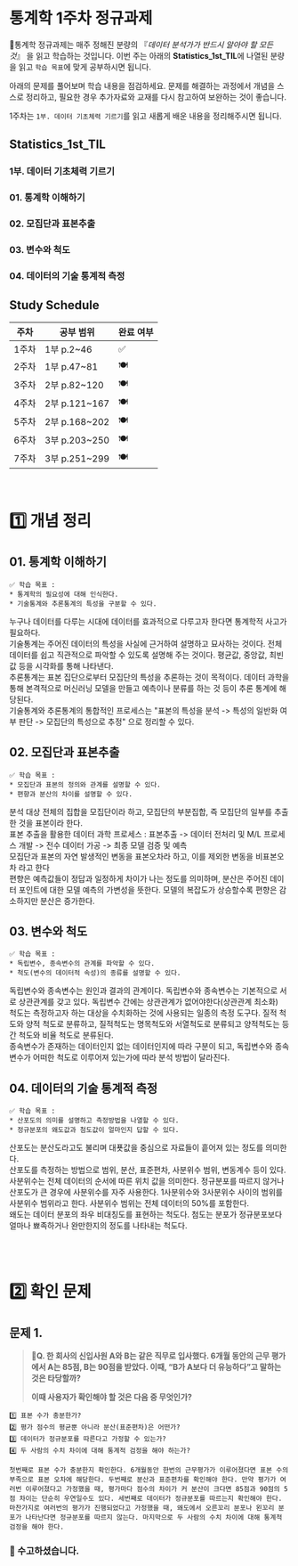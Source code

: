 # 통계학 1주차 정규과제

📌통계학 정규과제는 매주 정해진 분량의 『*데이터 분석가가 반드시 알아야 할 모든 것*』 을 읽고 학습하는 것입니다. 이번 주는 아래의 **Statistics_1st_TIL**에 나열된 분량을 읽고 `학습 목표`에 맞게 공부하시면 됩니다.

아래의 문제를 풀어보며 학습 내용을 점검하세요. 문제를 해결하는 과정에서 개념을 스스로 정리하고, 필요한 경우 추가자료와 교재를 다시 참고하여 보완하는 것이 좋습니다.

1주차는 `1부. 데이터 기초체력 기르기`를 읽고 새롭게 배운 내용을 정리해주시면 됩니다.


## Statistics_1st_TIL

### 1부. 데이터 기초체력 기르기
### 01. 통계학 이해하기
### 02. 모집단과 표본추출
### 03. 변수와 척도
### 04. 데이터의 기술 통계적 측정



## Study Schedule

| 주차  | 공부 범위     | 완료 여부 |
| ----- | ------------- | --------- |
| 1주차 | 1부 p.2~46    | ✅         |
| 2주차 | 1부 p.47~81   | 🍽️         |
| 3주차 | 2부 p.82~120  | 🍽️         |
| 4주차 | 2부 p.121~167 | 🍽️         |
| 5주차 | 2부 p.168~202 | 🍽️         |
| 6주차 | 3부 p.203~250 | 🍽️         |
| 7주차 | 3부 p.251~299 | 🍽️         |

<br>

<!-- 여기까진 그대로 둬 주세요-->


# 1️⃣ 개념 정리 
## 01. 통계학 이해하기

```
✅ 학습 목표 :
* 통계학의 필요성에 대해 인식한다.
* 기술통계와 추론통계의 특성을 구분할 수 있다.
```
누구나 데이터를 다루는 시대에 데이터를 효과적으로 다루고자 한다면 통계학적 사고가 필요하다.  
기술통계는 주어진 데이터의 특성을 사실에 근거하여 설명하고 묘사하는 것이다. 전체 데이터를 쉽고 직관적으로 파악할 수 있도록 설명해 주는 것이다. 평균값, 중앙값, 최빈값 등을 시각화를 통해 나타낸다.<br>
추론통계는 표본 집단으로부터 모집단의 특성을 추론하는 것이 목적이다. 데이터 과학을 통해 본격적으로 머신러닝 모델을 만들고 예측이나 분류를 하는 것 등이 추론 통계에 해당된다.<br>
기술통계와 추론통계의 통합적인 프로세스는 "표본의 특성을 분석 -> 특성의 일반화 여부 판단 -> 모집단의 특성으로 추정" 으로 정리할 수 있다. 


## 02. 모집단과 표본추출

```
✅ 학습 목표 :
* 모집단과 표본의 정의와 관계를 설명할 수 있다.
* 편향과 분산의 차이를 설명할 수 있다.
```

분석 대상 전체의 집합을 모집단이라 하고, 모집단의 부분집합, 즉 모집단의 일부를 추출한 것을 표본이라 한다.<br>
표본 추출을 활용한 데이터 과학 프로세스 : 표본추출 -> 데이터 전처리 및 M/L 프로세스 개발 -> 전수 데이터 가공 -> 최종 모델 검증 및 예측<br>
모집단과 표본의 자연 발생적인 변동을 표본오차라 하고, 이를 제외한 변동을 비표본오차 라고 한다<br>
편향은 예측값들이 정답과 일정하게 차이가 나는 정도를 의미하며, 분산은 주어진 데이터 포인트에 대한 모델 예측의 가변성을 뜻한다. 모델의 복잡도가 상승할수록 편향은 감소하지만 분산은 증가한다.<br>



## 03. 변수와 척도
```
✅ 학습 목표 :
* 독립변수, 종속변수의 관계를 파악할 수 있다.
* 척도(변수의 데이터적 속성)의 종류를 설명할 수 있다.
```
독립변수와 종속변수는 원인과 결과의 관계이다. 독립변수와 종속변수는 기본적으로 서로 상관관계를 갖고 있다. 독립변수 간에는 상관관계가 없어야한다(상관관계 최소화)<br>
척도는 측정하고자 하는 대상을 수치화하는 것에 사용되는 일종의 측정 도구다. 질적 척도와 양적 척도로 분류하고, 질적척도는 명목척도와 서열척도로 분류되고 양적척도는 등간 척도와 비율 척도로 분류된다.<br>
종속변수가 존재하는 데이터인지 없는 데이터인지에 따라 구분이 되고, 독립변수와 종속변수가 어떠한 척도로 이루어져 있는가에 따라 분석 방법이 달라진다. 



## 04. 데이터의 기술 통계적 측정

```
✅ 학습 목표 :
* 산포도의 의미를 설명하고 측정방법을 나열할 수 있다.
* 정규분포의 왜도값과 첨도값이 얼마인지 답할 수 있다.
```

산포도는 분산도라고도 불리며 대푯값을 중심으로 자료들이 흩어져 있는 정도를 의미한다.<br> 산포도를 측정하는 방법으로 범위, 분산, 표준편차, 사분위수 범위, 변동계수 등이 있다. <br>
사분위수는 전체 데이터의 순서에 따른 위치 값을 의미한다. 정규분포를 따르지 않거나 산포도가 큰 경우에 사분위수를 자주 사용한다. 1사분위수와 3사분위수 사이의 범위를 사분위수 범위라고 한다. 사분위수 범위는 전체 데이터의 50%를 포함한다.<br> 
왜도는 데이터 분포의 좌우 비대칭도를 표현하는 척도다. 첨도는 분포가 정규분포보다 얼마나 뾰족하거나 완만한지의 정도를 나타내는 척도다. 




<br>
<br>

# 2️⃣ 확인 문제

## 문제 1.

> **🧚Q. 한 회사의 신입사원 A와 B는 같은 직무로 입사했다. 6개월 동안의 근무 평가에서 A는 85점, B는 90점을 받았다. 이때, “B가 A보다 더 유능하다”고 말하는 것은 타당할까?**
>
> **이때 사용자가 확인해야 할 것은 다음 중 무엇인가?**

~~~
1️⃣ 표본 수가 충분한가?
2️⃣ 평가 점수의 평균뿐 아니라 분산(표준편차)은 어떤가?
3️⃣ 데이터가 정규분포를 따른다고 가정할 수 있는가?
4️⃣ 두 사람의 수치 차이에 대해 통계적 검정을 해야 하는가?
~~~



<!--학습한 개념을 활용하여 자유롭게 설명해 보세요. 구체적인 예시를 들어 설명하면 더욱 좋습니다.-->

```
첫번째로 표본 수가 충분한지 확인한다. 6개월동안 한번의 근무평가가 이루어졌다면 표본 수의 부족으로 표본 오차에 해당한다. 두번째로 분산과 표준편차를 확인해야 한다. 만약 평가가 여러번 이루어졌다고 가정했을 때, 평가마다 점수의 차이가 커 분산이 크다면 85점과 90점의 5점 차이는 단순히 우연일수도 있다. 세번째로 데이터가 정규분포를 따르는지 확인해야 한다. 마찬가지로 여러번의 평가가 진행되었다고 가정했을 때, 왜도에서 오른꼬리 분포나 왼꼬리 분포가 나타난다면 정규분포를 따르지 않는다. 마지막으로 두 사람의 수치 차이에 대해 통계적 검정을 해야 한다. 
```



### 🎉 수고하셨습니다.
